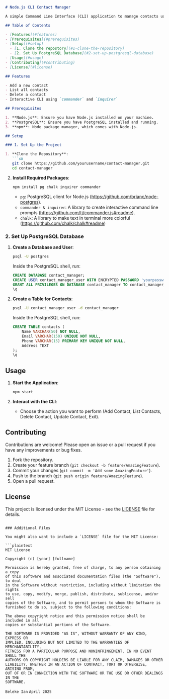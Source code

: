 ```markdown
# Node.js CLI Contact Manager

A simple Command Line Interface (CLI) application to manage contacts using Node.js and PostgreSQL.

## Table of Contents

- [Features](#features)
- [Prerequisites](#prerequisites)
- [Setup](#setup)
  - [1. Clone the repostory](#1-clone-the-repository)
  - [2. Set Up PostgreSQL Database](#2-set-up-postgresql-database)
- [Usage](#usage)
- [Contributing](#contributing)
- [License](#license)

## Features

- Add a new contact
- List all contacts
- Delete a contact
- Interactive CLI using `commander` and `inquirer`

## Prerequisites

1. **Node.js**: Ensure you have Node.js installed on your machine.
2. **PostgreSQL**: Ensure you have PostgreSQL installed and running.
3. **npm**: Node package manager, which comes with Node.js.

## Setup

### 1. Set Up the Project

1. **Clone the Repository**:
   ```sh
   git clone https://github.com/yourusername/contact-manager.git
   cd contact-manager
   ```

2. **Install Required Packages**:
   ```sh
   npm install pg chalk inquirer commander
   ```

   - `pg`: PostgreSQL client for Node.js (https://github.com/brianc/node-postgres).
   - `commander & inquirer`: A library to create interactive command line prompts (https://github.com/tj/commander.js#readme).
   - `chalk`: A library to make text in terminal more colorful (https://github.com/chalk/chalk#readme)

### 2. Set Up PostgreSQL Database

1. **Create a Database and User**:
   ```sh
   psql -U postgres
   ```

   Inside the PostgreSQL shell, run:
   ```sql
   CREATE DATABASE contact_manager;
   CREATE USER contact_manager_user WITH ENCRYPTED PASSWORD 'yourpassword';
   GRANT ALL PRIVILEGES ON DATABASE contact_manager TO contact_manager_user;
   \q
   ```

2. **Create a Table for Contacts**:
   ```sh
   psql -U contact_manager_user -d contact_manager
   ```

   Inside the PostgreSQL shell, run:
   ```sql
   CREATE TABLE contacts (
       Name VARCHAR(50) NOT NULL,
       Email VARCHAR(150) UNIQUE NOT NULL,
       Phone VARCHAR(15) PRIMARY KEY UNIQUE NOT NULL,
       Address TEXT
   );
   \q
   ```

## Usage

1. **Start the Application**:
   ```sh
   npm start
   ```

2. **Interact with the CLI**:
   - Choose the action you want to perform (Add Contact, List Contacts, Delete Contact, Update Contact, Exit).

## Contributing

Contributions are welcome! Please open an issue or a pull request if you have any improvements or bug fixes.

1. Fork the repository.
2. Create your feature branch (`git checkout -b feature/AmazingFeature`).
3. Commit your changes (`git commit -m 'Add some AmazingFeature'`).
4. Push to the branch (`git push origin feature/AmazingFeature`).
5. Open a pull request.

## License

This project is licensed under the MIT License - see the [LICENSE](LICENSE) file for details.
```

### Additional Files

You might also want to include a `LICENSE` file for the MIT License:

```plaintext
MIT License

Copyright (c) [year] [fullname]

Permission is hereby granted, free of charge, to any person obtaining a copy
of this software and associated documentation files (the "Software"), to deal
in the Software without restriction, including without limitation the rights
to use, copy, modify, merge, publish, distribute, sublicense, and/or sell
copies of the Software, and to permit persons to whom the Software is
furnished to do so, subject to the following conditions:

The above copyright notice and this permission notice shall be included in all
copies or substantial portions of the Software.

THE SOFTWARE IS PROVIDED "AS IS", WITHOUT WARRANTY OF ANY KIND, EXPRESS OR
IMPLIED, INCLUDING BUT NOT LIMITED TO THE WARRANTIES OF MERCHANTABILITY,
FITNESS FOR A PARTICULAR PURPOSE AND NONINFRINGEMENT. IN NO EVENT SHALL THE
AUTHORS OR COPYRIGHT HOLDERS BE LIABLE FOR ANY CLAIM, DAMAGES OR OTHER
LIABILITY, WHETHER IN AN ACTION OF CONTRACT, TORT OR OTHERWISE, ARISING FROM,
OUT OF OR IN CONNECTION WITH THE SOFTWARE OR THE USE OR OTHER DEALINGS IN THE
SOFTWARE.
```

`Beleke Ian` `April 2025`

